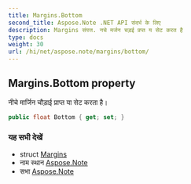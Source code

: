 ```yaml
---
title: Margins.Bottom
second_title: Aspose.Note .NET API संदर्भ के लिए
description: Margins संपत्त. नचे मर्जन चड़ई प्रप्त य सेट करत है
type: docs
weight: 30
url: /hi/net/aspose.note/margins/bottom/
---
```

## Margins.Bottom property

नीचे मार्जिन चौड़ाई प्राप्त या सेट करता है।

```csharp
public float Bottom { get; set; }
```

### यह सभी देखें

* struct [Margins](../)
* नाम स्थान [Aspose.Note](../../margins/)
* सभा [Aspose.Note](../../../)


